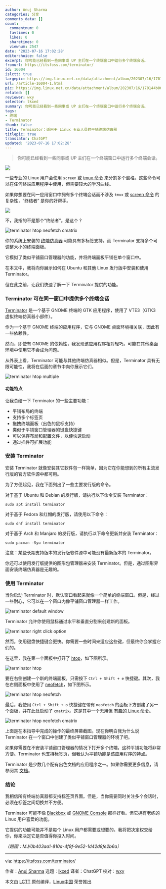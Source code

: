 ```yaml
---
author: Anuj Sharma
categories: 分享
comments_data: []
count:
  commentnum: 0
  favtimes: 0
  likes: 0
  sharetimes: 0
  viewnum: 2547
date: '2023-07-16 17:02:28'
editorchoice: false
excerpt: 你可能已经看到一些同事或 UP 主们在一个终端窗口中运行多个终端会话。
fromurl: https://itsfoss.com/terminator/
id: 16004
islctt: true
largepic: https://img.linux.net.cn/data/attachment/album/202307/16/170144b06hhei2yjzyjz55.jpg
url: /article-16004-1.html
pic: https://img.linux.net.cn/data/attachment/album/202307/16/170144b06hhei2yjzyjz55.jpg.thumb.jpg
related: []
reviewer: wxy
selector: lkxed
summary: 你可能已经看到一些同事或 UP 主们在一个终端窗口中运行多个终端会话。
tags:
- 终端
- Terminator
thumb: false
title: Terminator：适用于 Linux 专业人员的平铺终端仿真器
titlepic: true
translator: ChatGPT
updated: '2023-07-16 17:02:28'
---
```



> 
> 你可能已经看到一些同事或 UP 主们在一个终端窗口中运行多个终端会话。
> 
> 
> 


![](https://img.linux.net.cn/data/attachment/album/202307/16/170144b06hhei2yjzyjz55.jpg)


一些专业的 Linux 用户会使用 `screen` 或 [tmux 命令](https://linuxhandbook.com/tmux/) 来分割多个窗格。这些命令可以在任何终端应用程序中使用，但需要较大的学习曲线。


如果你想要在同一应用窗口中拥有多个终端会话而不涉及 `tmux` 或 [screen 命令](https://linuxhandbook.com/screen-command/) 的复杂性，“终结者” 是你的好帮手。


![](https://img.linux.net.cn/data/attachment/album/202307/16/170230nlkupbzbwxpyr5yu.gif)


不，我指的不是那个“终结者”。是这个 ?


![terminator htop neofetch cmatrix](https://img.linux.net.cn/data/attachment/album/202307/16/170230stccrq4xhxqii0bc.png)


你的系统上安装的 [终端仿真器](https://itsfoss.com/linux-terminal-emulators/) 可能具有多标签支持。而 Terminator 支持多个可调整大小的终端面板。


它模拟了类似平铺窗口管理器的功能，并将终端面板平铺在单个窗口中。


在本文中，我将向你展示如何在 Ubuntu 和其他 Linux 发行版中安装和使用 Terminator。


但在此之前，让我们快速了解一下 Terminator 提供的功能。


### Terminator 可在同一窗口中提供多个终端会话


[Terminator](https://github.com/gnome-terminator/terminator) 是一个基于 GNOME 终端的 GTK 应用程序，使用了 VTE3（GTK3 虚拟终端仿真器小部件）。


作为一个基于 GNOME 终端的应用程序，它与 GNOME 桌面环境相关联，因此有一些依赖性。


然而，即使有 GNOME 的依赖性，我发现该应用程序相对轻巧。可能在其他桌面环境中使用它不会成为问题。


从外表上看，Terminator 可能与其他终端仿真器相似。但是，Terminator 具有无限可能性，我将在后面的章节中向你展示它们。


![terminator htop multiple](https://img.linux.net.cn/data/attachment/album/202307/16/170231j0k2wdykz27wwy3k.png)


#### 功能特点


让我总结一下 Terminator 的一些主要功能：


* 平铺布局的终端
* 支持多个标签页
* 拖拽终端面板（出色的鼠标支持）
* 类似于平铺窗口管理器的键盘快捷键
* 可以保存布局和配置文件，以便快速启动
* 通过插件可扩展功能


### 安装 Terminator


安装 Terminator 就像安装其它软件包一样简单，因为它在你能想到的所有主流发行版的官方软件源中都可用。


为了方便起见，我在下面列出了一些主要发行版的命令。


对于基于 Ubuntu 和 Debian 的发行版，请执行以下命令安装 Terminator：



```
sudo apt install terminator

```

对于基于 Fedora 和红帽的发行版，请使用以下命令：



```
sudo dnf install terminator

```

对于基于 Arch 和 Manjaro 的发行版，请执行以下命令更新并安装 Terminator：



```
sudo pacman -Syu terminator

```

注意：某些长期支持版本的发行版软件源中可能没有最新版本的 Terminator。


你还可以使用发行版提供的图形包管理器来安装 Terminator。但是，通过图形界面安装终端仿真器是无趣的。


### 使用 Terminator


当你启动 Terminator 时，默认窗口看起来就像一个简单的终端窗口。但是，经过一些耐心，它可以在一个窗口内像平铺窗口管理器一样工作。


![terminator default window](https://img.linux.net.cn/data/attachment/album/202307/16/170231h9gxjzgucoh9cdcc.png)


Terminator 允许你使用鼠标通过水平和垂直分割来创建新的面板。


![terminator right click option](https://img.linux.net.cn/data/attachment/album/202307/16/170232y7j5wbmlx8wm81yp.png)


然而，使用键盘快捷键会更快。你需要一些时间来适应这些键，但最终你会掌握它们的。


在这里，我在第一个面板中打开了 [htop](https://itsfoss.com/use-htop/)，如下图所示。


![terminator htop](https://img.linux.net.cn/data/attachment/album/202307/16/170233qmukmgxmbp44pmo8.png)


要在右侧创建一个新的终端面板，只需按下 `Ctrl + Shift + e` 快捷键。其次，我在右侧面板中使用了 [neofetch](https://itsfoss.com/using-neofetch/)，如下图所示。


![terminator htop neofetch](https://img.linux.net.cn/data/attachment/album/202307/16/170233cxgfgmxhiir26i0f.png)


最后，我使用 `Ctrl + Shift + o` 快捷键在带有 `neofetch` 的面板下方创建了另一个面板，并在此处启动了 `cmatrix`。这是其中一个无用但 [有趣的 Linux 命令](https://itsfoss.com/funny-linux-commands/)。


![terminator htop neofetch cmatrix](https://img.linux.net.cn/data/attachment/album/202307/16/170230stccrq4xhxqii0bc.png)


上面是在本指导中完成的操作的最终屏幕截图。现在你明白我为什么说 Terminator 在一个窗口中创建了类似平铺窗口管理器的环境了吧。


如果你需要在不安装平铺窗口管理器的情况下打开多个终端，这种平铺功能将非常方便。Terminator 也支持标签页，但我认为平铺功能是该应用程序的特点。


Terminator 是少数几个配有出色文档的应用程序之一。如果你需要更多信息，请参阅其 [文档](https://gnome-terminator.readthedocs.io/en/latest/)。


### 结论


我相信所有终端仿真器都支持标签页界面。但是，当你需要同时关注多个会话时，必须在标签之间切换并不方便。


Terminator 可能不像 [Blackbox](https://itsfoss.com/blackbox-terminal/) 或 [GNOME Console](https://itsfoss.com/gnome-console/) 那样好看。但它拥有老练的 Linux 用户喜爱的功能。


它提供的功能可能并不是每个 Linux 用户都需要或想要的。我将把决定权交给你，你来决定它是否值得你投入时间。


*（题图：MJ/0b403aa1-810a-4f9f-9e52-1d42d8fe2b6a）*




---


via: <https://itsfoss.com/terminator/>


作者：[Anuj Sharma](https://itsfoss.com/author/anuj/) 选题：[lkxed](https://github.com/lkxed) 译者：ChatGPT 校对：[wxy](https://github.com/wxy)


本文由 [LCTT](https://github.com/LCTT/TranslateProject) 原创编译，[Linux中国](https://linux.cn/) 荣誉推出